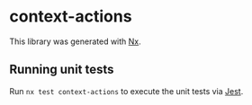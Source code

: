 # context-actions

This library was generated with [Nx](https://nx.dev).

## Running unit tests

Run `nx test context-actions` to execute the unit tests via [Jest](https://jestjs.io).
